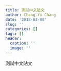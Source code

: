 ```yaml
---
title: 測試中文貼文
author: Chang-Yu Chang
date: '2018-03-08'
slug: ''
categories: []
tags: []
header:
  caption: ''
  image: ''
---
```

測試中文貼文
